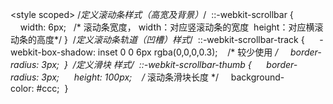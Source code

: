 <style scoped>
/*定义滚动条样式（高宽及背景）*/ 
::-webkit-scrollbar { 
    width: 6px;   /* 滚动条宽度， width：对应竖滚动条的宽度  height：对应横滚动条的高度*/
} 
/*定义滚动条轨道（凹槽）样式*/ 
::-webkit-scrollbar-track { 
    -webkit-box-shadow: inset 0 0 6px rgba(0,0,0,0.3);    /* 较少使用 */
    border-radius: 3px; 
} 
/*定义滑块 样式*/ 
::-webkit-scrollbar-thumb { 
    border-radius: 3px; 
    height: 100px;    /* 滚动条滑块长度 */
    background-color: #ccc; 
}
</style>